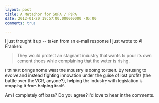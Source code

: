 ```yaml
---
layout: post
title: A Metaphor for SOPA / PIPA
date: 2012-01-20 19:57:00.000000000 -05:00
comments: true

---
```

I just thought it up -- taken from an e-mail response I just wrote to Al Franken:

> They would protect an stagnant industry that wants to pour its own cement shoes while complaining that the water is rising.

I think it brings home what the industry is doing to itself. By refusing to evolve and instead fighting innovation under the guise of lost profits (the battle over the VCR, anyone?), helping the industry with legislation is stopping it from helping itself.

Am I completely off base? Do you agree? I'd love to hear in the comments.
